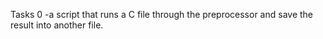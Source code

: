 Tasks 0 -a script that runs a C file through the preprocessor and save the result into another file.
